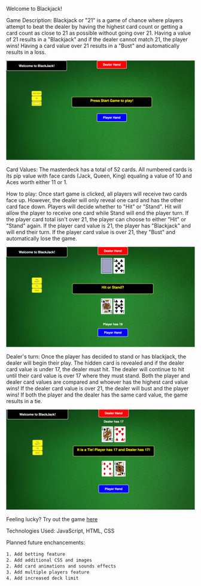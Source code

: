 Welcome to Blackjack!

Game Description:
Blackjack or "21" is a game of chance where players attempt to beat the dealer by having the highest card count or getting a card count as close to 21 as possible without going over 21. Having a value of 21 results in a "Blackjack" and if the dealer cannot match 21, the player wins! Having a card value over 21 results in a "Bust" and automatically results in a loss.

<img src="https://github.com/stylec0/Blackjack/blob/main/css/card-deck-css/images/Other/Blackjack%20Start%20Game.png">

Card Values:
The masterdeck has a total of 52 cards. All numbered cards is its pip value with face cards (Jack, Queen, King) equaling a value of 10 and Aces worth either 11 or 1. 

How to play:
Once start game is clicked, all players will receive two cards face up. However, the dealer will only reveal one card and has the other card face down. Players will decide whether to "Hit" or "Stand". Hit will allow the player to receive one card while Stand will end the player turn. If the player card total isn't over 21, the player can choose to either "Hit" or "Stand" again. If the player card value is 21, the player has "Blackjack" and will end their turn. If the player card value is over 21, they "Bust" and automatically lose the game. 

<img src="https://github.com/stylec0/Blackjack/blob/main/css/card-deck-css/images/Other/Screen%20Shot%202021-12-16%20at%209.38.43%20PM.png">

Dealer's turn:
Once the player has decided to stand or has blackjack, the dealer will begin their play. The hidden card is revealed and if the dealer card value is under 17, the dealer must hit. The dealer will continue to hit until their card value is over 17 where they must stand. Both the player and dealer card values are compared and whoever has the highest card value wins! If the dealer card value is over 21, the dealer will bust and the player wins! If both the player and the dealer has the same card value, the game results in a tie. 

<img src="https://github.com/stylec0/Blackjack/blob/main/css/card-deck-css/images/Other/Screen%20Shot%202021-12-16%20at%209.39.09%20PM.png">

Feeling lucky? Try out the game [here](https://stylec0.github.io/Blackjack/)

Technologies Used: JavaScript, HTML, CSS

Planned future enchancements: 

    1. Add betting feature
    2. Add additional CSS and images
    2. Add card animations and sounds effects
    3. Add multiple players feature
    4. Add increased deck limit